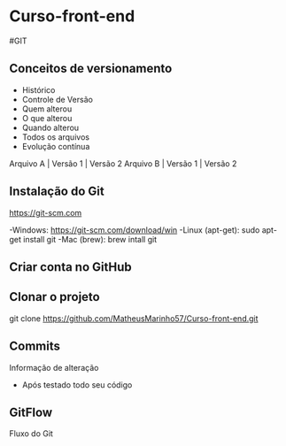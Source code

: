 # Curso-front-end

#GIT
## Conceitos de versionamento
- Histórico
- Controle de Versão
- Quem alterou
- O que alterou
- Quando alterou
- Todos os arquivos
- Evolução contínua

 Arquivo A | Versão 1 | Versão 2
 Arquivo B | Versão 1 | Versão 2

## Instalação do Git
https://git-scm.com

-Windows: https://git-scm.com/download/win
-Linux (apt-get): sudo apt-get install git
-Mac (brew): brew intall git

## Criar conta no GitHub

## Clonar o projeto
git clone https://github.com/MatheusMarinho57/Curso-front-end.git
## Commits
Informação de alteração
- Após testado todo seu código

## GitFlow
Fluxo do Git
